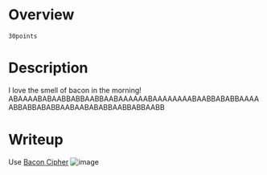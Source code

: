 # Overview #
`30points`

# Description #
I love the smell of bacon in the morning! ABAAAABABAABBABBAABBAABAAAAAABAAAAAAAABAABBABABBAAAAABBABBABABBAABAABABABBAABBABBAABB

# Writeup #
Use [Bacon Cipher](https://www.dcode.fr/bacon-cipher)
![image](https://github.com/zangcinh/CTFLEARN/assets/173159694/838c0be9-ae8b-4c2d-b064-d455002a5b82)
